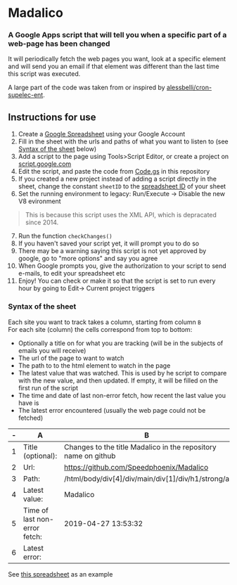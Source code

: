 # Madalico

### A Google Apps script that will tell you when a specific part of a web-page has been changed

It will periodically fetch the web pages you want, look at a specific element and will send you an email if that element was different than the last time this script was executed.  

A large part of the code was taken from or inspired by [alessbelli/cron-supelec-ent](https://github.com/alessbelli/cron-supelec-ent/).  

## Instructions for use
1) Create a [Google Spreadsheet](https://docs.google.com/spreadsheets/) using your Google Account
2) Fill in the sheet with the urls and paths of what you want to listen to (see [Syntax of the sheet](#syntax-of-the-sheet) below)
3) Add a script to the page using Tools>Script Editor, or create a project on [script.google.com](https://script.google.com/home)
4) Edit the script, and paste the code from [Code.gs](Code.gs) in this repository
5) If you created a new project instead of adding a script directly in the sheet, change the constant `sheetID` to the [spreadsheet ID](https://developers.google.com/sheets/api/guides/concepts#spreadsheet_id) of your sheet
6) Set the running environment to legacy: Run/Execute -> Disable the new V8 evironment
  > This is because this script uses the XML API, which is depracated since 2014.
7) Run the function `checkChanges()`
8) If you haven't saved your script yet, it will prompt you to do so
9) There may be a warning saying this script is not yet approved by google, go to "more options" and say you agree
10) When Google prompts you, give the authorization to your script to send e-mails, to edit your spreadsheet etc
11) Enjoy! You can check or make it so that the script is set to run every hour by going to Edit-> Current project triggers

### Syntax of the sheet
Each site you want to track takes a column, starting from column `B`  
For each site (column) the cells correspond from top to bottom:
- Optionally a title on  for what you are tracking (will be in the subjects of emails you will receive)
- The url of the page to want to watch
- The path to to the html element to watch in the page
- The latest value that was watched. This is used by he script to compare with the new value, and then updated. If empty, it will be filled on the first run of the script
- The time and date of last non-error fetch, how recent the last value you have is
- The latest error encountered (usually the web page could not be fetched)

-|A|B
-|-|-
1|Title (optional):|Changes to the title Madalico in the repository name on github 
2|Url:|https://github.com/Speedphoenix/Madalico
3|Path:|/html/body/div[4]/div/main/div[1]/div/h1/strong/a
4|Latest value:|Madalico
5|Time of last non-error fetch:|2019-04-27 13:53:32
6|Latest error:|

See [this spreadsheet](https://docs.google.com/spreadsheets/d/1MasTLf3-_XS-Ji0UNaEkb3-qaARx6gpOF40jDxPph88/edit#gid=0) as an example

[//]: # (The name Madalico was adopted after finding out that "mabadiliko" means "change" in Swahili)
